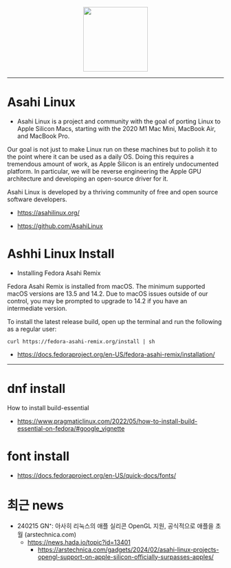 <p align="center">
  <img width=150px src="https://asahilinux.org/img/AsahiLinux_logomark.svg" />
</p>


<hr>

# Asahi Linux

- Asahi Linux is a project and community with the goal of porting Linux to Apple Silicon Macs, starting with the 2020 M1 Mac Mini, MacBook Air, and MacBook Pro.

Our goal is not just to make Linux run on these machines but to polish it to the point where it can be used as a daily OS. Doing this requires a tremendous amount of work, as Apple Silicon is an entirely undocumented platform. In particular, we will be reverse engineering the Apple GPU architecture and developing an open-source driver for it.

Asahi Linux is developed by a thriving community of free and open source software developers.

- https://asahilinux.org/

- https://github.com/AsahiLinux

# Ashhi Linux Install

- Installing Fedora Asahi Remix



Fedora Asahi Remix is installed from macOS. The minimum supported macOS versions are 13.5 and 14.2. Due to macOS issues outside of our control, you may be prompted to upgrade to 14.2 if you have an intermediate version.

To install the latest release build, open up the terminal and run the following as a regular user:


```
curl https://fedora-asahi-remix.org/install | sh
```

- https://docs.fedoraproject.org/en-US/fedora-asahi-remix/installation/

<hr>

# dnf install

How to install build-essential
- https://www.pragmaticlinux.com/2022/05/how-to-install-build-essential-on-fedora/#google_vignette

# font install
- https://docs.fedoraproject.org/en-US/quick-docs/fonts/

# 최근 news

- 240215 GN⁺: 아사히 리눅스의 애플 실리콘 OpenGL 지원, 공식적으로 애플을 초월 (arstechnica.com)
  - https://news.hada.io/topic?id=13401
    - https://arstechnica.com/gadgets/2024/02/asahi-linux-projects-opengl-support-on-apple-silicon-officially-surpasses-apples/